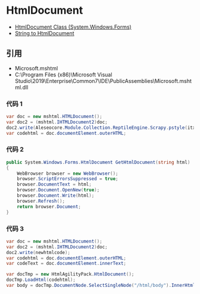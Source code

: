 # HtmlDocument

- [HtmlDocument Class (System.Windows.Forms)](https://docs.microsoft.com/en-us/dotnet/api/system.windows.forms.htmldocument?view=netframework-4.8)
- [String to HtmlDocument](https://stackoverflow.com/questions/4935446/string-to-htmldocument/33443244)

## 引用

- Microsoft.mshtml
- C:\Program Files (x86)\Microsoft Visual Studio\2019\Enterprise\Common7\IDE\PublicAssemblies\Microsoft.mshtml.dll

### 代码 1

```c#
var doc = new mshtml.HTMLDocument();
var doc2 = (mshtml.IHTMLDocument2)doc;
doc2.write(Aleseocore.Module.Collection.ReptileEngine.Scrapy.pstyle(itxt));
var codehtml = doc.documentElement.outerHTML;
```

### 代码 2

```c#
public System.Windows.Forms.HtmlDocument GetHtmlDocument(string html)
{
    WebBrowser browser = new WebBrowser();
    browser.ScriptErrorsSuppressed = true;
    browser.DocumentText = html;
    browser.Document.OpenNew(true);
    browser.Document.Write(html);
    browser.Refresh();
    return browser.Document;
}
```

### 代码 3

```c#
var doc = new mshtml.HTMLDocument();
var doc2 = (mshtml.IHTMLDocument2)doc;
doc2.write(newhtmlcode);
var codehtml = doc.documentElement.outerHTML;
var codeText = doc.documentElement.innerText;

var docTmp = new HtmlAgilityPack.HtmlDocument();
docTmp.LoadHtml(codehtml);
var body = docTmp.DocumentNode.SelectSingleNode("/html/body").InnerHtml;

```

